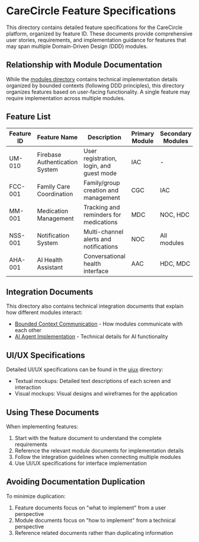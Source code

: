 # CareCircle Feature Specifications

This directory contains detailed feature specifications for the CareCircle platform, organized by feature ID. These documents provide comprehensive user stories, requirements, and implementation guidance for features that may span multiple Domain-Driven Design (DDD) modules.

## Relationship with Module Documentation

While the [modules directory](../modules/) contains technical implementation details organized by bounded contexts (following DDD principles), this directory organizes features based on user-facing functionality. A single feature may require implementation across multiple modules.

## Feature List

| Feature ID | Feature Name                   | Description                              | Primary Module | Secondary Modules |
| ---------- | ------------------------------ | ---------------------------------------- | -------------- | ----------------- |
| UM-010     | Firebase Authentication System | User registration, login, and guest mode | IAC            | -                 |
| FCC-001    | Family Care Coordination       | Family/group creation and management     | CGC            | IAC               |
| MM-001     | Medication Management          | Tracking and reminders for medications   | MDC            | NOC, HDC          |
| NSS-001    | Notification System            | Multi-channel alerts and notifications   | NOC            | All modules       |
| AHA-001    | AI Health Assistant            | Conversational health interface          | AAC            | HDC, MDC          |

## Integration Documents

This directory also contains technical integration documents that explain how different modules interact:

- [Bounded Context Communication](./technical_bounded_context_communication.md) - How modules communicate with each other
- [AI Agent Implementation](./technical_ai_agent_implementation.md) - Technical details for AI functionality

## UI/UX Specifications

Detailed UI/UX specifications can be found in the [uiux](./uiux/) directory:

- Textual mockups: Detailed text descriptions of each screen and interaction
- Visual mockups: Visual designs and wireframes for the application

## Using These Documents

When implementing features:

1. Start with the feature document to understand the complete requirements
2. Reference the relevant module documents for implementation details
3. Follow the integration guidelines when connecting multiple modules
4. Use UI/UX specifications for interface implementation

## Avoiding Documentation Duplication

To minimize duplication:

1. Feature documents focus on "what to implement" from a user perspective
2. Module documents focus on "how to implement" from a technical perspective
3. Reference related documents rather than duplicating information
